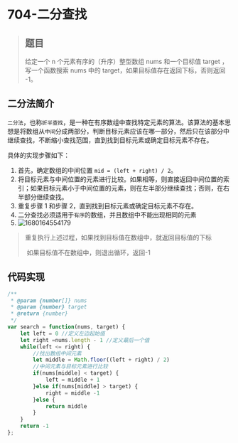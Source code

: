 # 704-二分查找

> ## 题目
>
> 给定一个 n 个元素有序的（升序）整型数组 nums 和一个目标值 target  ，写一个函数搜索 nums 中的 target，如果目标值存在返回下标，否则返回 -1。
>



## 二分法简介

`二分法`，也称`折半查找`，是一种在有序数组中查找特定元素的算法。该算法的基本思想是将数组从`中间`分成两部分，判断目标元素应该在哪一部分，然后只在该部分中继续查找，不断缩小查找范围，直到找到目标元素或确定目标元素不存在。

具体的实现步骤如下：

1. 首先，确定数组的中间位置 `mid = (left + right) / 2`。
2. 将目标元素与中间位置的元素进行比较。如果相等，则直接返回中间位置的索引；如果目标元素小于中间位置的元素，则在左半部分继续查找；否则，在右半部分继续查找。
3. 重复步骤 1 和步骤 2，直到找到目标元素或确定目标元素不存在。
4. 二分查找必须适用于`有序`的数组，并且数组中不能出现相同的元素
5. ![1680164554179](assets/%5CUsers%5C20630%5CAppData%5CRoaming%5CTypora%5Ctypora-user-images%5C1680164554179.png)

> 重复执行上述过程，如果找到目标值在数组中，就返回目标值的下标
>
> ​						如果目标值不在数组中，则退出循环，返回-1

## 代码实现

```js
/**
 * @param {number[]} nums
 * @param {number} target
 * @return {number}
 */
var search = function(nums, target) {
    let left = 0 //定义左边起始值
    let right =nums.length - 1 //定义最后一个值
    while(left <= right) {
        //找出数组中间元素
        let middle = Math.floor((left + right) / 2)
        //中间元素与目标元素进行比较
        if(nums[middle] < target) {
            left = middle + 1
        }else if(nums[middle] > target) {
            right = middle -1
        }else {
            return middle
        }
    }
    return -1
};
```

